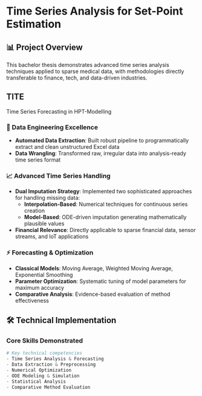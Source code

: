# Time Series Analysis for Set-Point Estimation

## 📊 Project Overview
This bachelor thesis demonstrates advanced time series analysis techniques applied to sparse medical data, with methodologies directly transferable to finance, tech, and data-driven industries.

## TITE
Time Series Forecasting in HPT-Modelling

### 🔧 Data Engineering Excellence
- **Automated Data Extraction**: Built robust pipeline to programmatically extract and clean unstructured Excel data
- **Data Wrangling**: Transformed raw, irregular data into analysis-ready time series format

### 📈 Advanced Time Series Handling
- **Dual Imputation Strategy**: Implemented two sophisticated approaches for handling missing data:
  - **Interpolation-Based**: Numerical techniques for continuous series creation
  - **Model-Based**: ODE-driven imputation generating mathematically plausible values
- **Financial Relevance**: Directly applicable to sparse financial data, sensor streams, and IoT applications

### ⚡ Forecasting & Optimization
- **Classical Models**: Moving Average, Weighted Moving Average, Exponential Smoothing
- **Parameter Optimization**: Systematic tuning of model parameters for maximum accuracy
- **Comparative Analysis**: Evidence-based evaluation of method effectiveness

## 🛠️ Technical Implementation

### Core Skills Demonstrated
```python
# Key technical competencies
- Time Series Analysis & Forecasting
- Data Extraction & Preprocessing
- Numerical Optimization
- ODE Modeling & Simulation
- Statistical Analysis
- Comparative Method Evaluation
